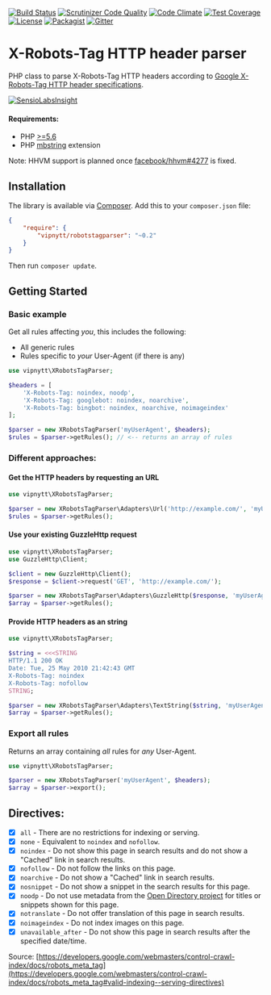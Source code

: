 [![Build Status](https://travis-ci.org/VIPnytt/RobotsTagParser.svg?branch=master)](https://travis-ci.org/VIPnytt/RobotsTagParser)
[![Scrutinizer Code Quality](https://scrutinizer-ci.com/g/VIPnytt/RobotsTagParser/badges/quality-score.png?b=master)](https://scrutinizer-ci.com/g/VIPnytt/RobotsTagParser/?branch=master)
[![Code Climate](https://codeclimate.com/github/VIPnytt/RobotsTagParser/badges/gpa.svg)](https://codeclimate.com/github/VIPnytt/RobotsTagParser)
[![Test Coverage](https://codeclimate.com/github/VIPnytt/RobotsTagParser/badges/coverage.svg)](https://codeclimate.com/github/VIPnytt/RobotsTagParser/coverage)
[![License](https://poser.pugx.org/VIPnytt/RobotsTagParser/license)](https://github.com/VIPnytt/RobotsTagParser/blob/master/LICENSE)
[![Packagist](https://img.shields.io/packagist/v/vipnytt/robotstagparser.svg)](https://packagist.org/packages/vipnytt/robotstagparser)
[![Gitter](https://badges.gitter.im/VIPnytt/RobotsTagParser.svg)](https://gitter.im/VIPnytt/RobotsTagParser)

# X-Robots-Tag HTTP header parser
PHP class to parse X-Robots-Tag HTTP headers according to [Google X-Robots-Tag HTTP header specifications](https://developers.google.com/webmasters/control-crawl-index/docs/robots_meta_tag#using-the-x-robots-tag-http-header).

[![SensioLabsInsight](https://insight.sensiolabs.com/projects/b89a070f-07d3-490a-841a-0ae995574158/big.png)](https://insight.sensiolabs.com/projects/b89a070f-07d3-490a-841a-0ae995574158)

#### Requirements:
- PHP [>=5.6](http://php.net/supported-versions.php)
- PHP [mbstring](http://php.net/manual/en/book.mbstring.php) extension

Note: HHVM support is planned once [facebook/hhvm#4277](https://github.com/facebook/hhvm/issues/4277) is fixed.

## Installation
The library is available via [Composer](https://getcomposer.org). Add this to your `composer.json` file:

```json
{
    "require": {
        "vipnytt/robotstagparser": "~0.2"
    }
}
```
Then run `composer update`.

## Getting Started

### Basic example
Get all rules affecting _you_, this includes the following:
- All generic rules
- Rules specific to _your_ User-Agent (if there is any)
```php
use vipnytt\XRobotsTagParser;

$headers = [
    'X-Robots-Tag: noindex, noodp',
    'X-Robots-Tag: googlebot: noindex, noarchive',
    'X-Robots-Tag: bingbot: noindex, noarchive, noimageindex'
];

$parser = new XRobotsTagParser('myUserAgent', $headers);
$rules = $parser->getRules(); // <-- returns an array of rules
```

### Different approaches:

#### Get the HTTP headers by requesting an URL
```php
use vipnytt\XRobotsTagParser;

$parser = new XRobotsTagParser\Adapters\Url('http://example.com/', 'myUserAgent');
$rules = $parser->getRules();
```

#### Use your existing GuzzleHttp request
```php
use vipnytt\XRobotsTagParser;
use GuzzleHttp\Client;

$client = new GuzzleHttp\Client();
$response = $client->request('GET', 'http://example.com/');

$parser = new XRobotsTagParser\Adapters\GuzzleHttp($response, 'myUserAgent');
$array = $parser->getRules();
```

#### Provide HTTP headers as an string
```php
use vipnytt\XRobotsTagParser;

$string = <<<STRING
HTTP/1.1 200 OK
Date: Tue, 25 May 2010 21:42:43 GMT
X-Robots-Tag: noindex
X-Robots-Tag: nofollow
STRING;

$parser = new XRobotsTagParser\Adapters\TextString($string, 'myUserAgent');
$array = $parser->getRules();
```

### Export all rules
Returns an array containing _all_ rules for _any_ User-Agent.
```php
use vipnytt\XRobotsTagParser;

$parser = new XRobotsTagParser('myUserAgent', $headers);
$array = $parser->export();
```

## Directives:
- [x] `all` - There are no restrictions for indexing or serving.
- [x] `none` - Equivalent to `noindex` and `nofollow`.
- [x] `noindex` - Do not show this page in search results and do not show a "Cached" link in search results.
- [x] `nofollow` - Do not follow the links on this page.
- [x] `noarchive` - Do not show a "Cached" link in search results.
- [x] `nosnippet` - Do not show a snippet in the search results for this page.
- [x] `noodp` - Do not use metadata from the [Open Directory project](http://dmoz.org/) for titles or snippets shown for this page.
- [x] `notranslate` - Do not offer translation of this page in search results.
- [x] `noimageindex` - Do not index images on this page.
- [x] `unavailable_after` - Do not show this page in search results after the specified date/time.

Source: [https://developers.google.com/webmasters/control-crawl-index/docs/robots_meta_tag](https://developers.google.com/webmasters/control-crawl-index/docs/robots_meta_tag#valid-indexing--serving-directives)

